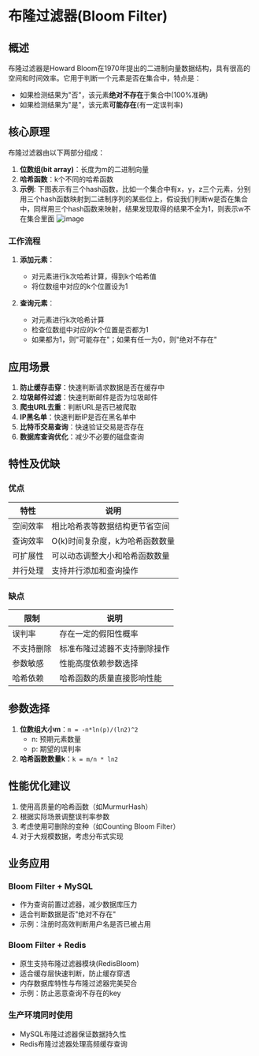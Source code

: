 # 布隆过滤器(Bloom Filter)

## 概述
布隆过滤器是Howard Bloom在1970年提出的二进制向量数据结构，具有很高的空间和时间效率。它用于判断一个元素是否在集合中，特点是：
- 如果检测结果为"否"，该元素**绝对不存在**于集合中(100%准确)
- 如果检测结果为"是"，该元素**可能存在**(有一定误判率)

## 核心原理
布隆过滤器由以下两部分组成：
1. **位数组(bit array)**：长度为m的二进制向量
2. **哈希函数**：k个不同的哈希函数
3. **示例**: 下图表示有三个hash函数，比如一个集合中有x，y，z三个元素，分别用三个hash函数映射到二进制序列的某些位上，假设我们判断w是否在集合中，同样用三个hash函数来映射，结果发现取得的结果不全为1，则表示w不在集合里面
![image](https://github.com/user-attachments/assets/db0804b1-32f3-4e8b-adc6-9e53577e0263)


### 工作流程
1. **添加元素**：
   - 对元素进行k次哈希计算，得到k个哈希值
   - 将位数组中对应的k个位置设为1

2. **查询元素**：
   - 对元素进行k次哈希计算
   - 检查位数组中对应的k个位置是否都为1
   - 如果都为1，则"可能存在"；如果有任一为0，则"绝对不存在"

## 应用场景
1. **防止缓存击穿**：快速判断请求数据是否在缓存中
2. **垃圾邮件过滤**：快速判断邮件是否为垃圾邮件
3. **爬虫URL去重**：判断URL是否已被爬取
4. **IP黑名单**：快速判断IP是否在黑名单中
5. **比特币交易查询**：快速验证交易是否存在
6. **数据库查询优化**：减少不必要的磁盘查询

## 特性及优缺

### 优点
| 特性 | 说明 |
|------|------|
| 空间效率 | 相比哈希表等数据结构更节省空间 |
| 查询效率 | O(k)时间复杂度，k为哈希函数数量 |
| 可扩展性 | 可以动态调整大小和哈希函数数量 |
| 并行处理 | 支持并行添加和查询操作 |

### 缺点
| 限制 | 说明 |
|------|------|
| 误判率 | 存在一定的假阳性概率 |
| 不支持删除 | 标准布隆过滤器不支持删除操作 |
| 参数敏感 | 性能高度依赖参数选择 |
| 哈希依赖 | 哈希函数的质量直接影响性能 |

## 参数选择
1. **位数组大小m**：`m = -n*ln(p)/(ln2)^2`
   - n: 预期元素数量
   - p: 期望的误判率
2. **哈希函数数量k**：`k = m/n * ln2`

## 性能优化建议
1. 使用高质量的哈希函数（如MurmurHash）
2. 根据实际场景调整误判率参数
3. 考虑使用可删除的变种（如Counting Bloom Filter）
4. 对于大规模数据，考虑分布式实现

## 业务应用
### Bloom Filter + MySQL
- 作为查询前置过滤器，减少数据库压力
- 适合判断数据是否"绝对不存在"
- 示例：注册时高效判断用户名是否已被占用
### Bloom Filter + Redis
- 原生支持布隆过滤器模块(RedisBloom)
- 适合缓存层快速判断，防止缓存穿透
- 内存数据库特性与布隆过滤器完美契合
- 示例：防止恶意查询不存在的key

### 生产环境同时使用
- MySQL布隆过滤器保证数据持久性
- Redis布隆过滤器处理高频缓存查询

